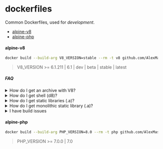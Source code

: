 # dockerfiles

Common Dockerfiles, used for _development_.

- [alpine-v8](#alpine-v8)
- [alpine-php](#alpine-php)

#### alpine-v8

```sh
docker build --build-arg V8_VERSION=stable --rm -t v8 github.com/AlexMasterov/dockerfiles.git#:alpine-v8
```
> V8_VERSION >= 6.1.211 | 6.1 | dev | beta | stable | latest

##### FAQ

<details>
<summary>How do I get an archive with V8?</summary>

```sh
docker run --rm -v "$(pwd)/:/archive" v8 sh -c 'tar cvzf /archive/libv8-${V8_VERSION}.tar.gz *'
```
</details>

<details>
<summary>How do I get shell (d8)?</summary>

```sh
docker build \
  --build-arg V8_VERSION=stable \
  --build-arg V8_SHELL=YES \
  --rm -t v8 github.com/AlexMasterov/dockerfiles.git#:alpine-v8
```
```sh
docker run --rm -it v8 d8
```
</details>

<details>
<summary>How do I get static libraries (.a)?</summary>

```sh
docker build \
  --build-arg V8_VERSION=stable \
  --build-arg V8_STATIC_LIB=YES \
  --rm -t v8 github.com/AlexMasterov/dockerfiles.git#:alpine-v8
```
</details>

<details>
<summary>How do I get monolithic static library (.a)?</summary>

```sh
docker build \
  --build-arg V8_VERSION=stable \
  --build-arg V8_MONOLITHIC=YES \
  --rm -t v8 github.com/AlexMasterov/dockerfiles.git#:alpine-v8
```
</details>

<details>
<summary>I have build issues</summary>

I get this error message:
```sh
ERROR at //gni/v8.gni:103:3: Dependency not allowed.
  target(link_target_type, target_name) {
  ^--------------------------------------
The item //src/inspector:inspector
can not depend on //:features
because it is not in //:features's visibility list: [
  //.:*
]
```
Try to use:
1.  `--build-arg USE_GN_SOURCE=YES`
2.  `--build-arg USE_GN_SOURCE=YES GN_SOURCE_REV=9434c3d281eefb5c3764b5a0575feec9c59bd095`

> `GN_SOURCE_REV` can be any revision on the _working_ repository: [https://gn.googlesource.com/gn](gn.googlesource.com/gn).

</details>

#### alpine-php
```sh
docker build --build-arg PHP_VERSION=8.0 --rm -t php github.com/AlexMasterov/dockerfiles.git#:alpine-php
```
> PHP_VERSION >= 7.0.0 | 7.0
